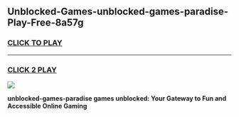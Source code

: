 
## Unblocked-Games-unblocked-games-paradise-Play-Free-8a57g
<h3>
<a href="https://premium76.site?title=unblocked-games-paradise&ref=20A">CLICK TO PLAY</a></h3>
<hr>

<h3>
<a href="https://premium76.site?title=unblocked-games-paradise&ref=20A">CLICK 2 PLAY</a>
  
</h3>

<a href="https://premium76.site?title=unblocked-games-paradise&ref=20A"><img src="https://clearcache.store/games.png"></a>


**unblocked-games-paradise games unblocked: Your Gateway to Fun and Accessible Online Gaming**
